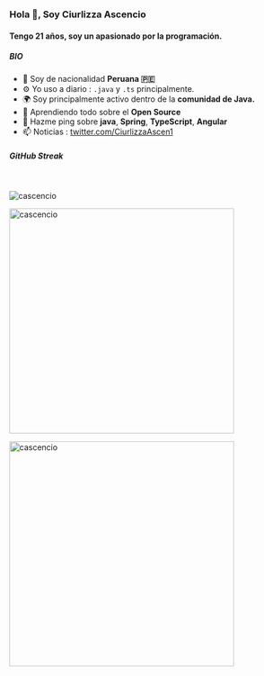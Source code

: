 ### Hola 👋, Soy Ciurlizza Ascencio

#### Tengo 21 años, soy un apasionado por la programación.

##### BIO

- 🏢 Soy de nacionalidad **Peruana 🇵🇪**
- ⚙️ Yo uso a diario : `.java` y `.ts` principalmente.
- 🌍 Soy principalmente activo dentro de la **comunidad de Java.**
- 🌱 Aprendiendo todo sobre el **Open Source**
- 💬 Hazme ping sobre **java**, **Spring**, **TypeScript**, **Angular**
- 📫 Noticias : [twitter.com/CiurlizzaAscen1](https://twitter.com/CiurlizzaAscen1)

##### GitHub Streak

</br>

<p align="left"> 
    <img src="https://github-profile-trophy.vercel.app/?username=cascencio" alt="cascencio" />
</p>

<div>
    <p style="text-align: left;">
        <img src="https://github-readme-stats.vercel.app/api/top-langs?username=cascencio&show_icons=true&locale=en&layout=compact" alt="cascencio" style="width: 400px;"/>
    </p>
    <p style="text-align: left;">
        <img src="https://github-readme-stats.vercel.app/api?username=cascencio&show_icons=true&locale=en" alt="cascencio" style="width: 400px;"/>
    </p>
</div>

